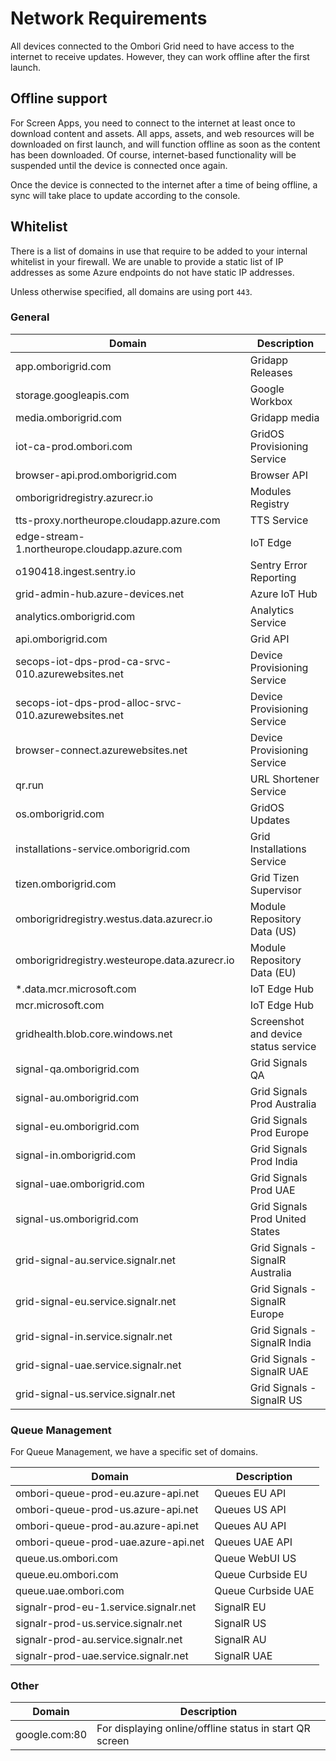 # Network Requirements
All devices connected to the Ombori Grid need to have access to the internet to receive updates. However, they can work offline after the first launch.

## Offline support
For Screen Apps, you need to connect to the internet at least once to download content and assets. All apps, assets, and web resources will be downloaded on first launch, and will function offline as soon as the content has been downloaded. Of course, internet-based functionality will be suspended until the device is connected once again. 

Once the device is connected to the internet after a time of being offline, a sync will take place to update according to the console.
## Whitelist
There is a list of domains in use that require to be added to your internal whitelist in your firewall. We are unable to provide a static list of IP addresses as some Azure endpoints do not have static IP addresses.

Unless otherwise specified, all domains are using port `443`.

### General

| Domain                                               | Description                          |
| ---------------------------------------------------- | ------------------------------------ |
| app.omborigrid.com                                   | Gridapp Releases                     |
| storage.googleapis.com                               | Google Workbox                       |
| media.omborigrid.com                                 | Gridapp media                        |
| iot-ca-prod.ombori.com                               | GridOS Provisioning Service          |
| browser-api.prod.omborigrid.com                      | Browser API                          |
| omborigridregistry.azurecr.io                        | Modules Registry                     |
| tts-proxy.northeurope.cloudapp.azure.com             | TTS Service                          |
| edge-stream-1.northeurope.cloudapp.azure.com         | IoT Edge                             |
| o190418.ingest.sentry.io                             | Sentry Error Reporting               |
| grid-admin-hub.azure-devices.net                     | Azure IoT Hub                        |
| analytics.omborigrid.com                             | Analytics Service                    |
| api.omborigrid.com                                   | Grid API                             |
| secops-iot-dps-prod-ca-srvc-010.azurewebsites.net    | Device Provisioning Service          |
| secops-iot-dps-prod-alloc-srvc-010.azurewebsites.net | Device Provisioning Service          |
| browser-connect.azurewebsites.net                    | Device Provisioning Service          |
| qr.run                                               | URL Shortener Service                |
| os.omborigrid.com                                    | GridOS Updates                       |
| installations-service.omborigrid.com                 | Grid Installations Service           |
| tizen.omborigrid.com                                 | Grid Tizen Supervisor                |
| omborigridregistry.westus.data.azurecr.io            | Module Repository Data (US)          |
| omborigridregistry.westeurope.data.azurecr.io        | Module Repository Data (EU)          |
| *.data.mcr.microsoft.com                             | IoT Edge Hub                         |
| mcr.microsoft.com                                    | IoT Edge Hub                         |
| gridhealth.blob.core.windows.net                     | Screenshot and device status service |
| signal-qa.omborigrid.com                             | Grid Signals QA                      |
| signal-au.omborigrid.com                             | Grid Signals Prod Australia          |
| signal-eu.omborigrid.com                             | Grid Signals Prod Europe             |
| signal-in.omborigrid.com                             | Grid Signals Prod India              |
| signal-uae.omborigrid.com                            | Grid Signals Prod UAE                |
| signal-us.omborigrid.com                             | Grid Signals Prod United States      |
| grid-signal-au.service.signalr.net                   | Grid Signals - SignalR Australia     |
| grid-signal-eu.service.signalr.net                   | Grid Signals - SignalR Europe        |
| grid-signal-in.service.signalr.net                   | Grid Signals - SignalR India         |
| grid-signal-uae.service.signalr.net                  | Grid Signals - SignalR UAE           |
| grid-signal-us.service.signalr.net                   | Grid Signals - SignalR US            |

### Queue Management
For Queue Management, we have a specific set of domains.

| Domain                                | Description        |
| ------------------------------------- | ------------------ |
| ombori-queue-prod-eu.azure-api.net    | Queues EU API      |
| ombori-queue-prod-us.azure-api.net    | Queues US API      |
| ombori-queue-prod-au.azure-api.net    | Queues AU API      |
| ombori-queue-prod-uae.azure-api.net   | Queues UAE API     |
| queue.us.ombori.com                   | Queue WebUI US     |
| queue.eu.ombori.com                   | Queue Curbside EU  |
| queue.uae.ombori.com                  | Queue Curbside UAE |
| signalr-prod-eu-1.service.signalr.net | SignalR EU         |
| signalr-prod-us.service.signalr.net   | SignalR US         |
| signalr-prod-au.service.signalr.net   | SignalR AU         |
| signalr-prod-uae.service.signalr.net  | SignalR UAE        |

### Other
| Domain        | Description                                             |
| ------------- | ------------------------------------------------------- |
| google.com:80 | For displaying online/offline status in start QR screen |
